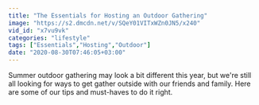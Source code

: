 ```yaml
---
title: "The Essentials for Hosting an Outdoor Gathering"
image: "https://s2.dmcdn.net/v/SQeY01VITxWZn0JN5/x240"
vid_id: "x7vu9vk"
categories: "lifestyle"
tags: ["Essentials","Hosting","Outdoor"]
date: "2020-08-30T07:46:05+03:00"
---
```

Summer outdoor gathering may look a bit different this year, but we're still all looking for ways to get gather outside with our friends and family. Here are some of our tips and must-haves to do it right.
